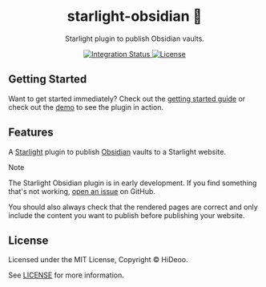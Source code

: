 <div align="center">
  <h1>starlight-obsidian 📔</h1>
  <p>Starlight plugin to publish Obsidian vaults.</p>
</div>

<div align="center">
  <a href="https://github.com/HiDeoo/starlight-obsidian/actions/workflows/integration.yml">
    <img alt="Integration Status" src="https://github.com/HiDeoo/starlight-obsidian/actions/workflows/integration.yml/badge.svg" />
  </a>
  <a href="https://github.com/HiDeoo/starlight-obsidian/blob/main/LICENSE">
    <img alt="License" src="https://badgen.net/github/license/HiDeoo/starlight-obsidian" />
  </a>
  <br />
</div>

## Getting Started

Want to get started immediately? Check out the [getting started guide](https://starlight-obsidian.vercel.app/getting-started/) or check out the [demo](https://starlight-obsidian.vercel.app/demo/hello/) to see the plugin in action.

## Features

A [Starlight](https://starlight.astro.build) plugin to publish [Obsidian](https://obsidian.md) vaults to a Starlight website.

> [!NOTE]
>
> The Starlight Obsidian plugin is in early development. If you find something that's not working, [open an issue](https://github.com/HiDeoo/starlight-obsidian/issues/new/choose) on GitHub.
>
> You should also always check that the rendered pages are correct and only include the content you want to publish before publishing your website.

## License

Licensed under the MIT License, Copyright © HiDeoo.

See [LICENSE](https://github.com/HiDeoo/starlight-obsidian/blob/main/LICENSE) for more information.
